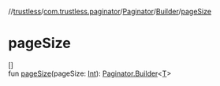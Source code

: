 //[trustless](../../../../index.md)/[com.trustless.paginator](../../index.md)/[Paginator](../index.md)/[Builder](index.md)/[pageSize](page-size.md)

# pageSize

[]\
fun [pageSize](page-size.md)(pageSize: [Int](https://kotlinlang.org/api/latest/jvm/stdlib/kotlin/-int/index.html)): [Paginator.Builder](index.md)&lt;[T](index.md)&gt;
